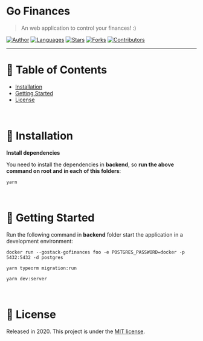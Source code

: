 # Go Finances

> An web application to control your finances! :)

[![Author](https://img.shields.io/badge/author-jennifertakagi-ff9000?style=flat-square)](https://github.com/jennifertakagi)
[![Languages](https://img.shields.io/github/languages/count/jennifertakagi/go-finances?color=%23ff9000&style=flat-square)](#)
[![Stars](https://img.shields.io/github/stars/jennifertakagi/go-finances?color=ff9000&style=flat-square)](https://github.com/jennifertakagi/go-finances/stargazers)
[![Forks](https://img.shields.io/github/forks/jennifertakagi/go-finances?color=%23ff9000&style=flat-square)](https://github.com/jennifertakagi/go-finances/network/members)
[![Contributors](https://img.shields.io/github/contributors/jennifertakagi/go-finances?color=ff9000&style=flat-square)](https://github.com/jennifertakagi/go-finances/graphs/contributors)

---

# :pushpin: Table of Contents

* [Installation](#construction_worker-installation)
* [Getting Started](#runner-getting-started)
* [License](#closed_book-license)

<br />

# :construction_worker: Installation

**Install dependencies**

You need to install the dependencies in **backend**, so **run the above command on root and in each of this folders**:

```yarn```

<br />

# :runner: Getting Started

Run the following command in **backend** folder start the application in a development environment:

```docker run --gostack-gofinances foo -e POSTGRES_PASSWORD=docker -p 5432:5432 -d postgres```

```yarn typeorm migration:run```

```yarn dev:server```

<br />

# :closed_book: License

Released in 2020.
This project is under the [MIT license](https://github.com/jennifertakagi/go-finances/master/LICENSE).
